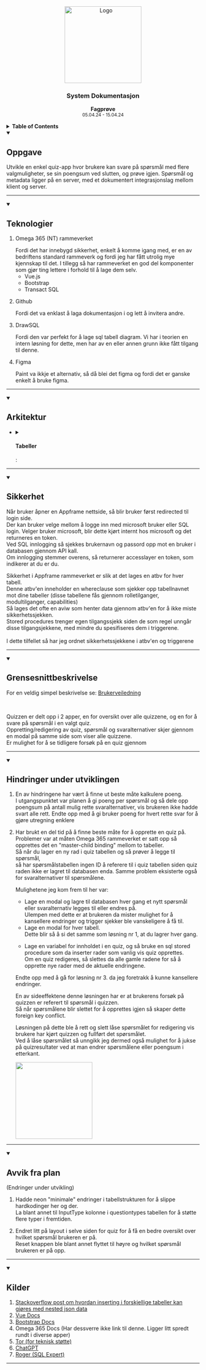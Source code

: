 <div align="center">
  <a href="https://github.com/ArvidWedtstein/Fagproove">
    <img src="https://content.energage.com/company-images/SE45893/SE45893_logo_orig.png" alt="Logo" width="200" height="200">
  </a>

  <h3 align="center">System Dokumentasjon</h3>

  <p align="center">
    <b>Fagprøve</b>
    <br />
    <sub>05.04.24 - 15.04.24</sub>
  </p>
</div>

<details>
  <summary>
    <b>Table of Contents</b>
  </summary>
  <ol>
    <li>
      <a href="#oppgave">Oppgave</a>
    </li>
    <li>
      <a href="#teknologier">Teknologier</a>
    </li>
    <li>
      <a href="#teknologier">Arkitektur</a>
       <ul>
        <li>
          <a href="#tabeller">Tabeller</a>
          <ul>
            <li>
              <a href="#sikkerhet-i-tabeller">Sikkerhet i Tabeller</a>
            </li>
          </ul>
        </li>
      </ul>
    </li>
    <li>
      <a href="#sikkerhet">Sikkerhet</a>
    </li>
    <li>
      <a href="#grensesnittbeskrivelse">Grensesnittbeskrivelse</a>
    </li>
    <li>
      <a href="#hindringer-under-utviklingen">Hindringer under utviklingen</a>
    </li>
    <li>
      <a href="#avvik-fra-plan">Avvik fra plan</a>
    </li>
    <li>
      <a href="#kilder">Kilder / Ressurser</a>
    </li>
  </ol>
</details>

<details open>
  <summary>
    <h2>Oppgave</h2>
  </summary>
  <p>
    Utvikle en enkel quiz-app hvor brukere kan svare på spørsmål med flere valgmuligheter, se sin poengsum ved slutten, og prøve igjen. Spørsmål og metadata ligger på en server, med et dokumentert integrasjonslag mellom klient og server. 
  </p>  
  <hr>
</details>
<details open>
  <summary>
    <h2>Teknologier</h2>
  </summary>
   <ol>
    <li>
      <p>Omega 365 (NT) rammeverket</p>
      Fordi det har innebygd sikkerhet, enkelt å komme igang med, er en av bedriftens standard rammeverk og fordi jeg har fått utrolig mye kjennskap til det. I tillegg så har rammeverket en god del komponenter som gjør ting lettere i forhold til å lage dem selv. 
       <ul>
        <li>
          Vue.js
        </li>
        <li>
         Bootstrap
        </li>
        <li>
          Transact SQL
        </li>
      </ul>
    </li>
    <li>
      <p>Github</p>
      Fordi det va enklast å laga dokumentasjon i og lett å invitera andre.
    </li>
    <li>
      <p>DrawSQL</p>
      Fordi den var perfekt for å lage sql tabell diagram. Vi har i teorien en intern løsning for dette, men har av en eller annen grunn ikke fått tilgang til denne.
    </li>
    <li>
      <p>Figma</p>
      Paint va ikkje et alternativ, så då blei det figma og fordi det er ganske enkelt å bruke figma.
    </li>
  </ol>
  <hr>
</details>

<details open>
  <summary>
    <h2>Arkitektur</h2>
  </summary>
 <ul>
    <li>
      <details>
        <summary>
          <h4>Tabeller</h4>:
        </summary>      
        <a href="https://drawsql.app/teams/arvid/diagrams/quiz-application">Tabellstruktur</a>
      </details>
    </li>
  </ul>
  <hr />
</details>

<details open>
  <summary>
    <h2>Sikkerhet</h2>
  </summary>
  <p>
    Når bruker åpner en Appframe nettside, så blir bruker først redirected til login side.<br>
    Der kan bruker velge mellom å logge inn med microsoft bruker eller SQL login.
    Velger bruker microsoft, blir dette kjørt internt hos microsoft og det returneres en token.<br>
    Ved SQL innlogging så sjekkes brukernavn og passord opp mot en bruker i databasen gjennom API kall.<br>
    Om innlogging stemmer overens, så returnerer accesslayer en token, som indikerer at du er du.
  </p>
  <p>
    Sikkerhet i Appframe rammeverket er slik at det lages en atbv for hver tabell.<br>
    Denne atbv'en inneholder en whereclause som sjekker opp tabellnavnet mot dine tabeller (disse tabellene fås gjennom rolletilganger, modultilganger, capabilities)<br>
    Så lages det ofte en aviw som henter data gjennom atbv'en for å ikke miste sikkerhetssjekken.<br>
    Stored procedures trenger egen tilgangssjekk siden de som regel unngår disse tilgangsjekkene, med mindre du spesifiseres dem i triggerene.
    <br><br>
    I dette tilfellet så har jeg ordnet sikkerhetssjekkene i atbv'en og triggerene
  </p>
  <hr />
</details>
<details open>
  <summary>
    <h2>Grensesnittbeskrivelse</h2>
  </summary>
  <p>
    For en veldig simpel beskrivelse se: <a href="User_Manual_NO.md">Brukerveiledning</a>
  </p>
  <br>
   <p>
     Quizzen er delt opp i 2 apper, en for oversikt over alle quizzene, og en for å svare på spørsmål i en valgt quiz.<br>
     Oppretting/redigering av quiz, spørsmål og svaralternativer skjer gjennom en modal på samme side som viser alle quizzene.<br>
     Er mulighet for å se tidligere forsøk på en quiz gjennom
   </p>
  <hr />
</details>

<details open>
  <summary>
    <h2>Hindringer under utviklingen</h2>
  </summary>
  <ol>
    <li>
      <p>
        En av hindringene har vært å finne ut beste måte kalkulere poeng.<br>
        I utgangspunktet var planen å gi poeng per spørsmål og så dele opp poengsum på antall mulig rette svaralternativer, vis brukeren ikke hadde svart alle rett.
        Endte opp med å gi bruker poeng for hvert rette svar for å gjøre utregning enklere
      </p>   
    </li>
    <li>
      <p>
        Har brukt en del tid på å finne beste måte for å opprette en quiz på.<br>
        Problemer var at måten Omega 365 rammeverket er satt opp så opprettes det en "master-child binding" mellom to tabeller.<br>
        Så når du lager en ny rad i quiz tabellen og så prøver å legge til spørsmål,<br>
        så har spørsmålstabellen ingen ID å referere til i quiz tabellen siden quiz raden ikke er lagret til databasen enda.
        Samme problem eksisterte også for svaralternativer til spørsmålene.
      </p>
      <p>Mulighetene jeg kom frem til her var:</p>
      <ul>
        <li>
          Lage en modal og lagre til databasen hver gang et nytt spørsmål eller svaralternativ legges til eller endres på.<br>
          Ulempen med dette er at brukeren da mister mulighet for å kansellere endringer og trigger sjekker ble vanskeligere å få til.
        </li>
        <li>
          Lage en modal for hver tabell.<br>
          Dette blir så å si det samme som løsning nr 1, at du lagrer hver gang.
        </li>
        <li>
          <p>
            Lage en variabel for innholdet i en quiz, og så bruke en sql stored procedure som da inserter rader som vanlig vis quiz opprettes. <br>
            Om en quiz redigeres, så slettes da alle gamle radene for så å opprette nye rader med de aktuelle endringene.
          </p>
        </li>
      </ul>
      <p>
        Endte opp med å gå for løsning nr 3. da jeg foretrakk å kunne kansellere endringer.
      </p>
      <p>
        En av sideeffektene denne løsningen har er at brukerens forsøk på quizzen er referert til spørsmål i quizzen.<br>
        Så når spørsmålene blir slettet for å opprettes igjen så skaper dette foreign key conflict.
      </p>
      <p>
        Løsningen på dette ble å rett og slett låse spørsmålet for redigering vis brukere har kjørt quizzen og fullført det spørsmålet.<br>
        Ved å låse spørsmålet så unngikk jeg dermed også mulighet for å jukse på quizresultater ved at man endrer spørsmålene eller poengsum i etterkant.
      </p>
      <img src="https://github.com/ArvidWedtstein/Fagproove/assets/71834553/f323d9b3-ab67-42d4-908c-c536cee0d24f" width="200">
    </li>
  </ol>
<hr />
</details>

<details open>
  <summary>
    <h2>Avvik fra plan</h2> (Endringer under utvikling)
  </summary>
  
  <ol>
    <li>
      <p>
        Hadde neon "minimale" endringer i tabellstrukturen for å slippe hardkodinger her og der.<br>
        La blant annet til InputType kolonne i questiontypes tabellen for å støtte flere typer i fremtiden.
      </p>
    </li>
    <li>
      <p>
        Endret litt på layout i selve siden for quiz for å få en bedre oversikt over hvilket spørsmål brukeren er på.<br>
        Reset knappen ble blant annet flyttet til høyre og hvilket spørsmål brukeren er på opp.
      </p>
    </li>
  </ol>
  <hr />
</details>

<details open>
  <summary>
    <h2>Kilder</h2>
  </summary>

  <ol>
    <li>
      <a href="https://stackoverflow.com/questions/49729243/insert-nested-json-array-into-multiple-tables-in-sql-server">Stackoverflow post om hvordan inserting i forskjellige tabeller kan gjøres med nested json data</a>
    </li>
    <li>
      <a href="https://vuejs.org/">Vue Docs</a>
    </li>
    <li>
      <a href="https://getbootstrap.com/docs/5.3">Bootstrap Docs</a>
    </li>
    <li>
      Omega 365 Docs (Har dessverre ikke link til denne. Ligger litt spredt rundt i diverse apper)
    </li>
    <li>
      <a href="https://github.com/TorAasheimOmega">Tor (for teknisk støtte)</a>
    </li>
    <li>
      <a href="https://chat.openai.com">ChatGPT</a>
    </li>
    <li>
      <a href="mailto:roger.torkelsen@omega365.com">Roger (SQL Expert)</a>
    </li>
  </ol>
 
<hr />
</details>
